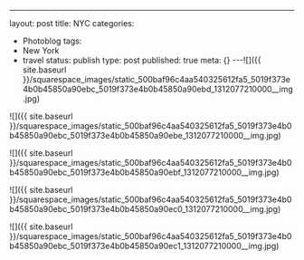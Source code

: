 ---
layout: post
title: NYC
categories:
- Photoblog
tags:
- New York
- travel
status: publish
type: post
published: true
meta: {}
---![]({{ site.baseurl }}/squarespace_images/static_500baf96c4aa540325612fa5_5019f373e4b0b45850a90ebc_5019f373e4b0b45850a90ebd_1312077210000__img.jpg)
  

  
   
![]({{ site.baseurl }}/squarespace_images/static_500baf96c4aa540325612fa5_5019f373e4b0b45850a90ebc_5019f373e4b0b45850a90ebe_1312077210000__img.jpg)
  

  
   
![]({{ site.baseurl }}/squarespace_images/static_500baf96c4aa540325612fa5_5019f373e4b0b45850a90ebc_5019f373e4b0b45850a90ebf_1312077210000__img.jpg)
  

  
   
![]({{ site.baseurl }}/squarespace_images/static_500baf96c4aa540325612fa5_5019f373e4b0b45850a90ebc_5019f373e4b0b45850a90ec0_1312077210000__img.jpg)
  

  
   
![]({{ site.baseurl }}/squarespace_images/static_500baf96c4aa540325612fa5_5019f373e4b0b45850a90ebc_5019f373e4b0b45850a90ec1_1312077210000__img.jpg)
